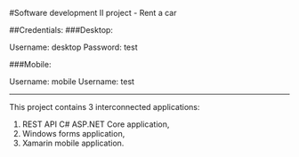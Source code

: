 #Software development II project - Rent a car 

##Credentials:
###Desktop:

Username: desktop
Password: test

###Mobile:

Username: mobile
Username: test
________________________________________________________________________

This project contains 3 interconnected applications:

1.  REST API C# ASP.NET Core application,
2.  Windows forms application,
3.  Xamarin mobile application.


